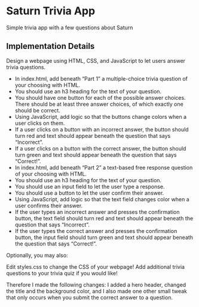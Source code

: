 # Saturn Trivia App
Simple trivia app with a few questions about Saturn

## Implementation Details 
Design a webpage using HTML, CSS, and JavaScript to let users answer trivia questions.

* In index.html, add beneath “Part 1” a multiple-choice trivia question of your choosing with HTML.
* You should use an h3 heading for the text of your question.
* You should have one button for each of the possible answer choices. There should be at least three answer choices, of which exactly one should be correct.
* Using JavaScript, add logic so that the buttons change colors when a user clicks on them.
* If a user clicks on a button with an incorrect answer, the button should turn red and text should appear beneath the question that says “Incorrect”.
* If a user clicks on a button with the correct answer, the button should turn green and text should appear beneath the question that says “Correct!”.
* In index.html, add beneath “Part 2” a text-based free response question of your choosing with HTML.
* You should use an h3 heading for the text of your question.
* You should use an input field to let the user type a response.
* You should use a button to let the user confirm their answer.
* Using JavaScript, add logic so that the text field changes color when a user confirms their answer.
* If the user types an incorrect answer and presses the confirmation button, the text field should turn red and text should appear beneath the question that says “Incorrect”.
* If the user types the correct answer and presses the confirmation button, the input field should turn green and text should appear beneath the question that says “Correct!”.

Optionally, you may also:

Edit styles.css to change the CSS of your webpage!
Add additional trivia questions to your trivia quiz if you would like!

Therefore I made the following changes:
I added a hero header, changed the title and the background color, and I also made one other small tweak that only occurs when you submit the correct answer to a question.  

